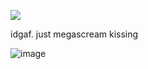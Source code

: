 ![](https://komarev.com/ghpvc/?username=V4mqogh&color=bbcdcf)

idgaf. just megascream kissing

![image](https://github.com/user-attachments/assets/dce67325-716d-495c-835c-539a5c0e0a61)





<!---
V4mqogh/V4mqogh is a ✨ special ✨ repository because its `README.md` (this file) appears on your GitHub profile.
You can click the Preview link to take a look at your changes.
--->

